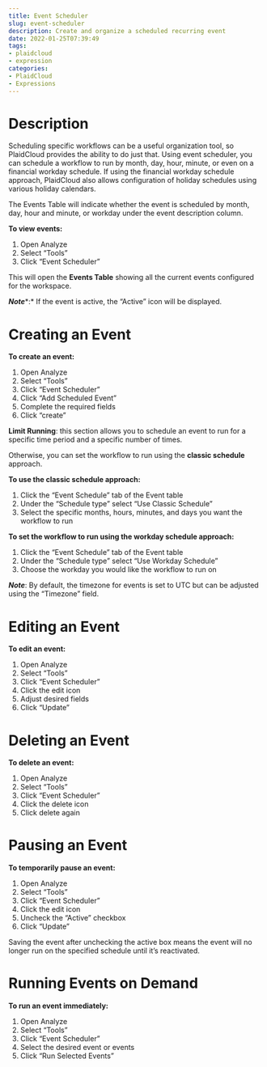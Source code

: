 ```yaml
---
title: Event Scheduler
slug: event-scheduler
description: Create and organize a scheduled recurring event
date: 2022-01-25T07:39:49
tags:
- plaidcloud
- expression
categories:
- PlaidCloud
- Expressions
---
```



# Description


Scheduling specific workflows can be a useful organization tool, so PlaidCloud provides the ability to do just that. Using event scheduler, you can schedule a workflow to run by month, day, hour, minute, or even on a financial workday schedule. If using the financial workday schedule approach, PlaidCloud also allows configuration of holiday schedules using various holiday calendars.



The Events Table will indicate whether the event is scheduled by month, day, hour and minute, or workday under the event description column.



**To view events:**


1. Open Analyze
2. Select “Tools”
3. Click “Event Scheduler”

This will open the **Events Table** showing all the current events configured for the workspace.



***Note****:* If the event is active, the “Active” icon will be displayed. 



# Creating an Event


**To create an event:**


1. Open Analyze
2. Select “Tools”
3. Click “Event Scheduler”
4. Click “Add Scheduled Event”
5. Complete the required fields
6. Click “create”

**Limit Running**: this section allows you to schedule an event to run for a specific time period and a specific number of times.



Otherwise, you can set the workflow to run using the **classic schedule** approach.



**To use the classic schedule approach:**


1. Click the “Event Schedule” tab of the Event table
2. Under the “Schedule type” select “Use Classic Schedule”
3. Select the specific months, hours, minutes, and days you want the workflow to run

**To set the workflow to run using the workday schedule approach:**


1. Click the “Event Schedule” tab of the Event table
2. Under the “Schedule type” select “Use Workday Schedule”
3. Choose the workday you would like the workflow to run on

***Note***: By default, the timezone for events is set to UTC but can be adjusted using the “Timezone” field.



# Editing an Event


**To edit an event:**


1. Open Analyze
2. Select “Tools”
3. Click “Event Scheduler”
4. Click the edit icon
5. Adjust desired fields
6. Click “Update”

# Deleting an Event


**To delete an event:**


1. Open Analyze
2. Select “Tools”
3. Click “Event Scheduler”
4. Click the delete icon
5. Click delete again

# Pausing an Event


**To temporarily pause an event:**


1. Open Analyze
2. Select “Tools”
3. Click “Event Scheduler”
4. Click the edit icon
5. Uncheck the “Active” checkbox
6. Click “Update”

Saving the event after unchecking the active box means the event will no longer run on the specified schedule until it’s reactivated.



# Running Events on Demand


**To run an event immediately:**


1. Open Analyze
2. Select “Tools”
3. Click “Event Scheduler”
4. Select the desired event or events
5. Click “Run Selected Events”
